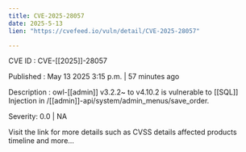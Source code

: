 ```yaml
---
title: CVE-2025-28057
date: 2025-5-13
lien: "https://cvefeed.io/vuln/detail/CVE-2025-28057"

---
```


CVE ID : CVE-[[2025]]-28057

Published :  May 13
2025
3:15 p.m. | 57 minutes ago

Description : owl-[[admin]] v3.2.2~ to v4.10.2 is vulnerable to [[SQL]] Injection in /[[admin]]-api/system/admin_menus/save_order.

Severity: 0.0 | NA

Visit the link for more details
such as CVSS details
affected products
timeline
and more...
